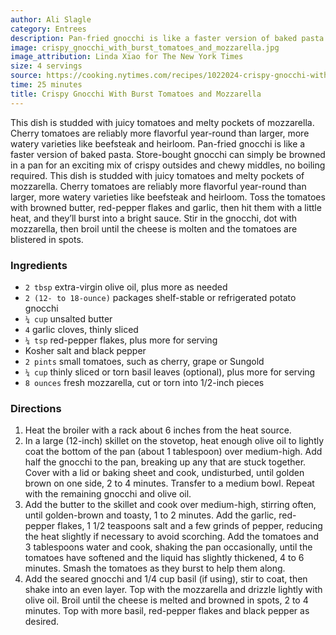 ```yaml
---
author: Ali Slagle
category: Entrees
description: Pan-fried gnocchi is like a faster version of baked pasta.
image: crispy_gnocchi_with_burst_tomatoes_and_mozzarella.jpg
image_attribution: Linda Xiao for The New York Times
size: 4 servings
source: https://cooking.nytimes.com/recipes/1022024-crispy-gnocchi-with-burst-tomatoes-and-mozzarellaundefined
time: 25 minutes
title: Crispy Gnocchi With Burst Tomatoes and Mozzarella
---
```


This dish is studded with juicy tomatoes and melty pockets of mozzarella. Cherry tomatoes are reliably more flavorful year-round than larger, more watery varieties like beefsteak and heirloom. Pan-fried gnocchi is like a faster version of baked pasta. Store-bought gnocchi can simply be browned in a pan for an exciting mix of crispy outsides and chewy middles, no boiling required. This dish is studded with juicy tomatoes and melty pockets of mozzarella. Cherry tomatoes are reliably more flavorful year-round than larger, more watery varieties like beefsteak and heirloom. Toss the tomatoes with browned butter, red-pepper flakes and garlic, then hit them with a little heat, and they’ll burst into a bright sauce. Stir in the gnocchi, dot with mozzarella, then broil until the cheese is molten and the tomatoes are blistered in spots.

### Ingredients

* `2 tbsp` extra-virgin olive oil, plus more as needed
* `2 (12- to 18-ounce)` packages shelf-stable or refrigerated potato gnocchi
* `¼ cup` unsalted butter
* `4` garlic cloves, thinly sliced
* `¼ tsp` red-pepper flakes, plus more for serving
* Kosher salt and black pepper
* `2 pints` small tomatoes, such as cherry, grape or Sungold
* `¼ cup` thinly sliced or torn basil leaves (optional), plus more for serving
* `8 ounces` fresh mozzarella, cut or torn into 1/2-inch pieces

### Directions

1. Heat the broiler with a rack about 6 inches from the heat source.
2. In a large (12-inch) skillet on the stovetop, heat enough olive oil to lightly coat the bottom of the pan (about 1 tablespoon) over medium-high. Add half the gnocchi to the pan, breaking up any that are stuck together. Cover with a lid or baking sheet and cook, undisturbed, until golden brown on one side, 2 to 4 minutes. Transfer to a medium bowl. Repeat with the remaining gnocchi and olive oil.
3. Add the butter to the skillet and cook over medium-high, stirring often, until golden-brown and toasty, 1 to 2 minutes. Add the garlic, red-pepper flakes, 1 1/2 teaspoons salt and a few grinds of pepper, reducing the heat slightly if necessary to avoid scorching. Add the tomatoes and 3 tablespoons water and cook, shaking the pan occasionally, until the tomatoes have softened and the liquid has slightly thickened, 4 to 6 minutes. Smash the tomatoes as they burst to help them along.
4. Add the seared gnocchi and 1/4 cup basil (if using), stir to coat, then shake into an even layer. Top with the mozzarella and drizzle lightly with olive oil. Broil until the cheese is melted and browned in spots, 2 to 4 minutes. Top with more basil, red-pepper flakes and black pepper as desired.